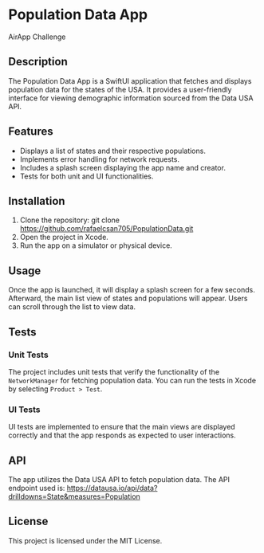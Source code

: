 # Population Data App
AirApp Challenge

## Description
The Population Data App is a SwiftUI application that fetches and displays population data for the states of the USA. It provides a user-friendly interface for viewing demographic information sourced from the Data USA API.

## Features
- Displays a list of states and their respective populations.
- Implements error handling for network requests.
- Includes a splash screen displaying the app name and creator.
- Tests for both unit and UI functionalities.

## Installation
1. Clone the repository:
   git clone https://github.com/rafaelcsan705/PopulationData.git
2. Open the project in Xcode.
3. Run the app on a simulator or physical device.

## Usage
Once the app is launched, it will display a splash screen for a few seconds. Afterward, the main list view of states and populations will appear. Users can scroll through the list to view data.

## Tests
### Unit Tests
The project includes unit tests that verify the functionality of the `NetworkManager` for fetching population data. You can run the tests in Xcode by selecting `Product > Test`.

### UI Tests
UI tests are implemented to ensure that the main views are displayed correctly and that the app responds as expected to user interactions.

## API
The app utilizes the Data USA API to fetch population data. The API endpoint used is:
https://datausa.io/api/data?drilldowns=State&measures=Population

## License
This project is licensed under the MIT License.
